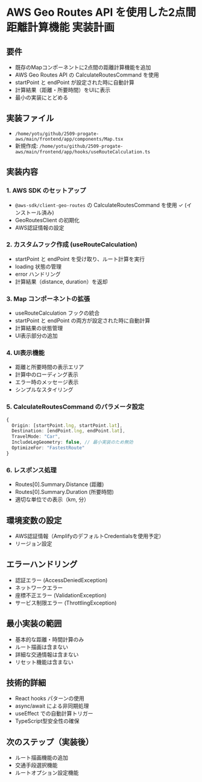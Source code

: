# AWS Geo Routes API を使用した2点間距離計算機能 実装計画

## 要件
- 既存のMapコンポーネントに2点間の距離計算機能を追加
- AWS Geo Routes API の CalculateRoutesCommand を使用
- startPoint と endPoint が設定された時に自動計算
- 計算結果（距離・所要時間）をUIに表示
- 最小の実装にとどめる

## 実装ファイル
- `/home/yotu/github/2509-progate-aws/main/frontend/app/components/Map.tsx`
- 新規作成: `/home/yotu/github/2509-progate-aws/main/frontend/app/hooks/useRouteCalculation.ts`

## 実装内容

### 1. AWS SDK のセットアップ
- `@aws-sdk/client-geo-routes` の CalculateRoutesCommand を使用 ✓ (インストール済み)
- GeoRoutesClient の初期化
- AWS認証情報の設定

### 2. カスタムフック作成 (useRouteCalculation)
- startPoint と endPoint を受け取り、ルート計算を実行
- loading 状態の管理
- error ハンドリング
- 計算結果（distance, duration）を返却

### 3. Map コンポーネントの拡張
- useRouteCalculation フックの統合
- startPoint と endPoint の両方が設定された時に自動計算
- 計算結果の状態管理
- UI表示部分の追加

### 4. UI表示機能
- 距離と所要時間の表示エリア
- 計算中のローディング表示
- エラー時のメッセージ表示
- シンプルなスタイリング

### 5. CalculateRoutesCommand のパラメータ設定
```typescript
{
  Origin: [startPoint.lng, startPoint.lat],
  Destination: [endPoint.lng, endPoint.lat], 
  TravelMode: "Car",
  IncludeLegGeometry: false, // 最小実装のため無効
  OptimizeFor: "FastestRoute"
}
```

### 6. レスポンス処理
- Routes[0].Summary.Distance (距離)
- Routes[0].Summary.Duration (所要時間)
- 適切な単位での表示（km, 分）

## 環境変数の設定
- AWS認証情報（AmplifyのデフォルトCredentialsを使用予定）
- リージョン設定

## エラーハンドリング
- 認証エラー (AccessDeniedException)
- ネットワークエラー
- 座標不正エラー (ValidationException)
- サービス制限エラー (ThrottlingException)

## 最小実装の範囲
- 基本的な距離・時間計算のみ
- ルート描画は含まない
- 詳細な交通情報は含まない
- リセット機能は含まない

## 技術的詳細
- React hooks パターンの使用
- async/await による非同期処理
- useEffect での自動計算トリガー
- TypeScript型安全性の確保

## 次のステップ（実装後）
- ルート描画機能の追加
- 交通手段選択機能
- ルートオプション設定機能